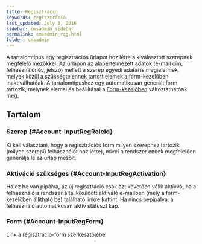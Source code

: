 ```yaml
---
title: Regisztráció
keywords: regisztráció
last_updated: July 3, 2016
sidebar: cmsadmin_sidebar
permalink: cmsadmin_reg.html
folder: cmsadmin
---
```


A tartalomtípus egy regisztrációs űrlapot hoz létre a kiválasztott szerepnek megfelelő mezőkkel. Az űrlapon az alapértelmezett adatok (e-mail cím, felhasználónév, jelszó) mellett a szerep egyedi adatai is megjelennek, melyek közül a szükségtelennek tartott elemek a form-kezelőben inaktiválhatóak. A tartalomtípushoz egy automatikusan generált form tartozik, melynek elemei és beállításai a [Form-kezelőben](cmsadmin_form.html) változtathatóak meg.

## Tartalom

### Szerep {#Account-InputRegRoleId}

Ki kell választani, hogy a regisztrációs form milyen szerephez tartozik (milyen szerepű felhasználót hoz létre), mivel a rendszer ennek megfelelően generálja le az 
űrlap mezőit. 

### Aktiváció szükséges {#Account-InputRegActivation}

Ha ez be van pipálva, az új regisztráció csak azt követően válik aktívvá, ha a felhasználó a rendszer által kiküldött aktiváló e-mailben (mely a form-kezelőben állítható be) található linkre kattint. Ha nincs bepipálva, a felhasználó automatikusan aktív státuszt kap.

### Form {#Account-InputRegForm}

Link a regisztráció-form szerkesztőjébe